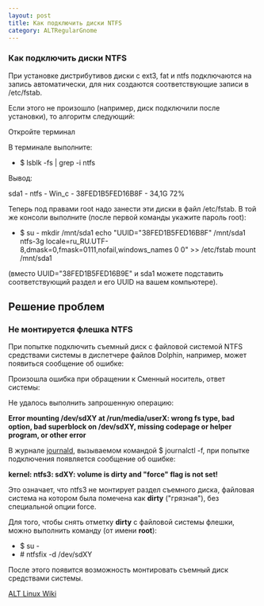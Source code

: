 ```yaml
---
layout: post
title: Как подключить диски NTFS
category: ALTRegularGnome
---
```

### Как подключить диски NTFS

При установке дистрибутивов диски с ext3, fat и ntfs подключаются на запись автоматически, для них создаются соответствующие записи в /etc/fstab. 

Если этого не произошло (например, диск подключили после установки), то алгоритм следующий:

Откройте терминал

В терминале выполните:

- $ lsblk -fs \| grep -i ntfs

Вывод:

sda1 - ntfs    -     Win_c    -   38FED1B5FED16B8F              -         34,1G    72%
  
Теперь под правами root надо занести эти диски в файл /etc/fstab. В той же консоли выполните (после первой команды укажите пароль root):

- $ su - mkdir /mnt/sda1 echo "UUID=\"38FED1B5FED16B8F\" /mnt/sda1 ntfs-3g locale=ru_RU.UTF-8,dmask=0,fmask=0111,nofail,windows_names 0 0" >> /etc/fstab mount /mnt/sda1

(вместо UUID="38FED1B5FED16B9E" и sda1 можете подставить соответствующий раздел и его UUID на вашем компьютере).

## Решение проблем

### Не монтируется флешка NTFS

При попытке подключить съемный диск с файловой системой NTFS средствами системы в диспетчере файлов Dolphin, например, может появиться сообщение об ошибке:

Произошла ошибка при обращении к Сменный носитель, ответ системы: 

Не удалось выполнить запрошенную операцию: 

**Error mounting /dev/sdXY at /run/media/userX: wrong fs type, bad option, bad superblock on /dev/sdXY, missing codepage or helper program, or other error**

В журнале [journald](https://wiki.altlinux.ru/Journald "Journald"), вызываемом командой $ journalctl -f, при попытке подключения появляется сообщение об ошибке:

**kernel: ntfs3: sdXY: volume is dirty and "force" flag is not set!**

Это означает, что ntfs3 не монтирует раздел съемного диска, файловая система на котором была помечена как **dirty** ("грязная"), без специальной опции force.

Для того, чтобы снять отметку **dirty** с файловой системы флешки, можно выполнить команду (от имени **root**):

- $ su -
- \# ntfsfix -d /dev/sdXY

После этого появится возможность монтировать съемный диск средствами системы.

[ALT Linux Wiki](https://wiki.altlinux.ru/NTFS)
